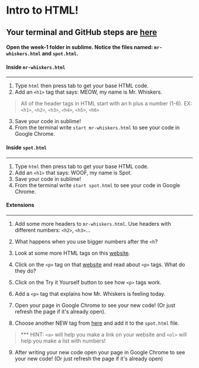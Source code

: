 # Intro to HTML!

## Your terminal and GitHub steps are [here](https://github.com/hw-studio-fall17/terminal-github-commands-help)
#### Open the week-1 folder in sublime. Notice the files named: `mr-whiskers.html` and `spot.html`.

#### Inside `mr-whiskers.html`
---
1. Type `html` then press tab to get your base HTML code. 
2. Add an `<h1>` tag that says: MEOW, my name is Mr. Whiskers.
> All of the header tags in HTML start with an h plus a number (1-6). EX: `<h1>`, `<h2>`, `<h3>`, `<h4>`, `<h5>`, `<h6>`
3. Save your code in sublime!
4. From the terminal write `start mr-whiskers.html` to see your code in Google Chrome.


#### Inside `spot.html`
---
1. Type `html` then press tab to get your base HTML code.
2. Add an `<h1>` that says: WOOF, my name is Spot.
3. Save your code in sublime!
3. From the terminal write `start spot.html` to see your code in Google Chrome.


#### Extensions
---
1. Add some more headers to `mr-whiskers.html`. Use headers with different numbers: `<h2>`, `<h3>`...
2. What happens when you use bigger numbers after the `<h`?
3. Look at some more HTML tags on this [website](https://www.w3schools.com/tags/ref_byfunc.asp).

4. Click on the `<p>` tag on that [website](https://www.w3schools.com/tags/ref_byfunc.asp) and read about `<p>` tags. What do they do?
5. Click on the Try it Yourself button to see how `<p>` tags work. 
6. Add a `<p>` tag that explains how Mr. Whiskers is feeling today. 
7. Open your page in Google Chrome to see your new code! (Or just refresh the page if it's already open).
8. Choose another NEW tag from [here](https://www.w3schools.com/tags/ref_byfunc.asp) and add it to the `spot.html` file. 
> *** HINT: `<a>` will help you make a link on your website and `<ol>` will help you make a list with numbers!
9. After writing your new code open your page in Google Chrome to see your new code! (Or just refresh the page if it's already open)
